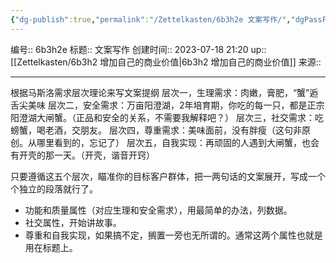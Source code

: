 ```yaml
---
{"dg-publish":true,"permalink":"/Zettelkasten/6b3h2e 文案写作/","dgPassFrontmatter":true}
---
```


编号:: 6b3h2e
标题:: 文案写作
创建时间:: 2023-07-18 21:20
up:: [[Zettelkasten/6b3h2 增加自己的商业价值\|6b3h2 增加自己的商业价值]]
来源:: 

---
根据马斯洛需求层次理论来写文案提纲
层次一，生理需求：肉嫩，膏肥，“蟹”逅舌尖美味
层次二，安全需求：万亩阳澄湖，2年培育期，你吃的每一只，都是正宗阳澄湖大闸蟹。（正品和安全的关系，不需要我解释吧？）
层次三，社交需求：吃螃蟹，喝老酒，交朋友。
层次四，尊重需求：美味面前，没有胖瘦（这句非原创。从哪里看到的，忘记了）
层次五，自我实现：再顽固的人遇到大闸蟹，也会有开壳的那一天。（开壳，谐音开窍）

只要遵循这五个层次，瞄准你的目标客户群体，把一两句话的文案展开，写成一个个独立的段落就行了。
- 功能和质量属性（对应生理和安全需求），用最简单的办法，列数据。
- 社交属性，开始讲故事。
- 尊重和自我实现，如果搞不定，搁置一旁也无所谓的。通常这两个属性也就是用在标题上。